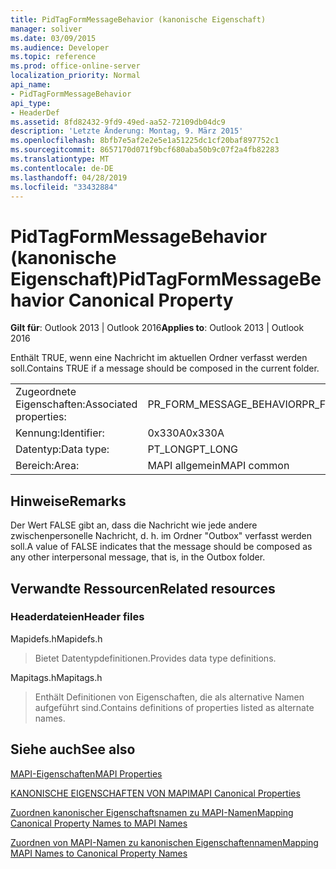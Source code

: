 ```yaml
---
title: PidTagFormMessageBehavior (kanonische Eigenschaft)
manager: soliver
ms.date: 03/09/2015
ms.audience: Developer
ms.topic: reference
ms.prod: office-online-server
localization_priority: Normal
api_name:
- PidTagFormMessageBehavior
api_type:
- HeaderDef
ms.assetid: 8fd82432-9fd9-49ed-aa52-72109db04dc9
description: 'Letzte Änderung: Montag, 9. März 2015'
ms.openlocfilehash: 8bfb7e5af2e2e5e1a51225dc1cf20baf897752c1
ms.sourcegitcommit: 8657170d071f9bcf680aba50b9c07f2a4fb82283
ms.translationtype: MT
ms.contentlocale: de-DE
ms.lasthandoff: 04/28/2019
ms.locfileid: "33432884"
---
```

# <a name="pidtagformmessagebehavior-canonical-property"></a><span data-ttu-id="e1de9-103">PidTagFormMessageBehavior (kanonische Eigenschaft)</span><span class="sxs-lookup"><span data-stu-id="e1de9-103">PidTagFormMessageBehavior Canonical Property</span></span>

  
  
<span data-ttu-id="e1de9-104">**Gilt für**: Outlook 2013 | Outlook 2016</span><span class="sxs-lookup"><span data-stu-id="e1de9-104">**Applies to**: Outlook 2013 | Outlook 2016</span></span> 
  
<span data-ttu-id="e1de9-105">Enthält TRUE, wenn eine Nachricht im aktuellen Ordner verfasst werden soll.</span><span class="sxs-lookup"><span data-stu-id="e1de9-105">Contains TRUE if a message should be composed in the current folder.</span></span> 
  
|||
|:-----|:-----|
|<span data-ttu-id="e1de9-106">Zugeordnete Eigenschaften:</span><span class="sxs-lookup"><span data-stu-id="e1de9-106">Associated properties:</span></span>  <br/> |<span data-ttu-id="e1de9-107">PR_FORM_MESSAGE_BEHAVIOR</span><span class="sxs-lookup"><span data-stu-id="e1de9-107">PR_FORM_MESSAGE_BEHAVIOR</span></span>  <br/> |
|<span data-ttu-id="e1de9-108">Kennung:</span><span class="sxs-lookup"><span data-stu-id="e1de9-108">Identifier:</span></span>  <br/> |<span data-ttu-id="e1de9-109">0x330A</span><span class="sxs-lookup"><span data-stu-id="e1de9-109">0x330A</span></span>  <br/> |
|<span data-ttu-id="e1de9-110">Datentyp:</span><span class="sxs-lookup"><span data-stu-id="e1de9-110">Data type:</span></span>  <br/> |<span data-ttu-id="e1de9-111">PT_LONG</span><span class="sxs-lookup"><span data-stu-id="e1de9-111">PT_LONG</span></span>  <br/> |
|<span data-ttu-id="e1de9-112">Bereich:</span><span class="sxs-lookup"><span data-stu-id="e1de9-112">Area:</span></span>  <br/> |<span data-ttu-id="e1de9-113">MAPI allgemein</span><span class="sxs-lookup"><span data-stu-id="e1de9-113">MAPI common</span></span>  <br/> |
   
## <a name="remarks"></a><span data-ttu-id="e1de9-114">Hinweise</span><span class="sxs-lookup"><span data-stu-id="e1de9-114">Remarks</span></span>

<span data-ttu-id="e1de9-115">Der Wert FALSE gibt an, dass die Nachricht wie jede andere zwischenpersonelle Nachricht, d. h. im Ordner "Outbox" verfasst werden soll.</span><span class="sxs-lookup"><span data-stu-id="e1de9-115">A value of FALSE indicates that the message should be composed as any other interpersonal message, that is, in the Outbox folder.</span></span> 
  
## <a name="related-resources"></a><span data-ttu-id="e1de9-116">Verwandte Ressourcen</span><span class="sxs-lookup"><span data-stu-id="e1de9-116">Related resources</span></span>

### <a name="header-files"></a><span data-ttu-id="e1de9-117">Headerdateien</span><span class="sxs-lookup"><span data-stu-id="e1de9-117">Header files</span></span>

<span data-ttu-id="e1de9-118">Mapidefs.h</span><span class="sxs-lookup"><span data-stu-id="e1de9-118">Mapidefs.h</span></span>
  
> <span data-ttu-id="e1de9-119">Bietet Datentypdefinitionen.</span><span class="sxs-lookup"><span data-stu-id="e1de9-119">Provides data type definitions.</span></span>
    
<span data-ttu-id="e1de9-120">Mapitags.h</span><span class="sxs-lookup"><span data-stu-id="e1de9-120">Mapitags.h</span></span>
  
> <span data-ttu-id="e1de9-121">Enthält Definitionen von Eigenschaften, die als alternative Namen aufgeführt sind.</span><span class="sxs-lookup"><span data-stu-id="e1de9-121">Contains definitions of properties listed as alternate names.</span></span>
    
## <a name="see-also"></a><span data-ttu-id="e1de9-122">Siehe auch</span><span class="sxs-lookup"><span data-stu-id="e1de9-122">See also</span></span>



[<span data-ttu-id="e1de9-123">MAPI-Eigenschaften</span><span class="sxs-lookup"><span data-stu-id="e1de9-123">MAPI Properties</span></span>](mapi-properties.md)
  
[<span data-ttu-id="e1de9-124">KANONISCHE EIGENSCHAFTEN VON MAPI</span><span class="sxs-lookup"><span data-stu-id="e1de9-124">MAPI Canonical Properties</span></span>](mapi-canonical-properties.md)
  
[<span data-ttu-id="e1de9-125">Zuordnen kanonischer Eigenschaftsnamen zu MAPI-Namen</span><span class="sxs-lookup"><span data-stu-id="e1de9-125">Mapping Canonical Property Names to MAPI Names</span></span>](mapping-canonical-property-names-to-mapi-names.md)
  
[<span data-ttu-id="e1de9-126">Zuordnen von MAPI-Namen zu kanonischen Eigenschaftennamen</span><span class="sxs-lookup"><span data-stu-id="e1de9-126">Mapping MAPI Names to Canonical Property Names</span></span>](mapping-mapi-names-to-canonical-property-names.md)

